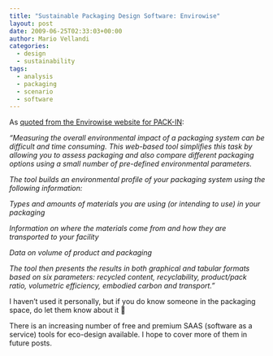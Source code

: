 ```yaml
---
title: "Sustainable Packaging Design Software: Envirowise"
layout: post
date: 2009-06-25T02:33:03+00:00
author: Mario Vellandi
categories:
  - design
  - sustainability
tags:
  - analysis
  - packaging
  - scenario
  - software
---
```

As [quoted from the Envirowise website for PACK-IN](http://www.envirowise.gov.uk/uk/Our-Services/Tools/PACK-IN-The-Packaging-Indicator-tool-for-eco-design.html):

*&#8220;Measuring the overall environmental impact of a packaging system can be difficult and time consuming. This web-based tool simplifies this task by allowing you to assess packaging and also compare different packaging options using a small number of pre-defined environmental parameters.*

*The tool builds an environmental profile of your packaging system using the following information:*

*Types and amounts of materials you are using (or intending to use) in your packaging*

*Information on where the materials come from and how they are transported to your facility*

*Data on volume of product and packaging*

*The tool then presents the results in both graphical and tabular formats based on six parameters: recycled content, recyclability, product/pack ratio, volumetric efficiency, embodied carbon and transport.&#8221;*

I haven&#8217;t used it personally, but if you do know someone in the packaging space, do let them know about it 🙂

There is an increasing number of free and premium SAAS (software as a service) tools for eco-design available. I hope to cover more of them in future posts.
